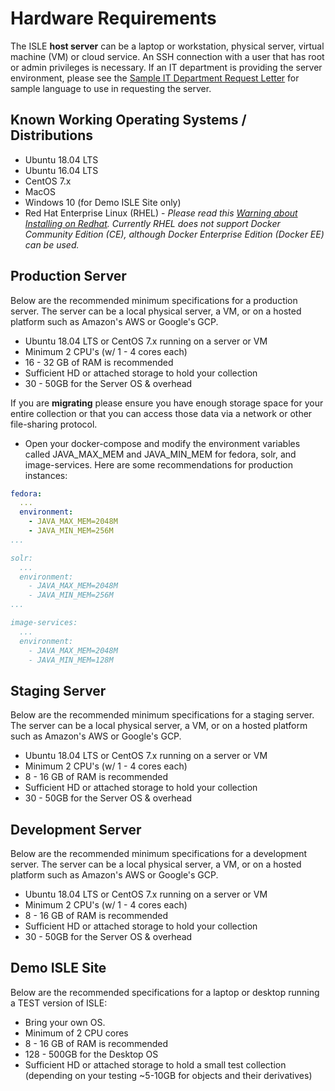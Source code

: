 # Hardware Requirements

The ISLE **host server** can be a laptop or workstation, physical server, virtual machine (VM) or cloud service. An SSH connection with a user that has root or admin privileges is necessary. If an IT department is providing the server environment, please see the [Sample IT Department Request Letter](../07_appendices/sample-it-department-request.md) for sample language to use in requesting the server.

## Known Working Operating Systems / Distributions
- Ubuntu 18.04 LTS
- Ubuntu 16.04 LTS
- CentOS 7.x
- MacOS
- Windows 10 (for Demo ISLE Site only)
- Red Hat Enterprise Linux (RHEL) -
*Please read this [Warning about Installing on Redhat](../07_appendices/redhat.md). Currently RHEL does not support Docker Community Edition (CE), although Docker Enterprise Edition (Docker EE) can be used.*

## Production Server

Below are the recommended minimum specifications for a production server. The server can be a local physical server, a VM, or on a hosted platform such as Amazon's AWS or Google's GCP.  

* Ubuntu 18.04 LTS or CentOS 7.x running on a server or VM
* Minimum 2 CPU's (w/ 1 - 4 cores each)
* 16 - 32 GB of RAM is recommended
* Sufficient HD or attached storage to hold your collection
* 30 - 50GB for the Server OS & overhead

If you are **migrating** please ensure you have enough storage space for your entire collection or that you can access those data via a network or other file-sharing protocol.

- Open your docker-compose and modify the environment variables called JAVA_MAX_MEM and JAVA_MIN_MEM for fedora, solr, and image-services. Here are some recommendations for production instances:
```yaml
fedora:
  ...
  environment:
    - JAVA_MAX_MEM=2048M
    - JAVA_MIN_MEM=256M
...

solr:
  ...
  environment:
    - JAVA_MAX_MEM=2048M
    - JAVA_MIN_MEM=256M
...

image-services:
  ...
  environment:
    - JAVA_MAX_MEM=2048M
    - JAVA_MIN_MEM=128M
```

## Staging Server

Below are the recommended minimum specifications for a staging server. The server can be a local physical server, a VM, or on a hosted platform such as Amazon's AWS or Google's GCP.  

* Ubuntu 18.04 LTS or CentOS 7.x running on a server or VM
* Minimum 2 CPU's (w/ 1 - 4 cores each)
* 8 - 16 GB of RAM is recommended
* Sufficient HD or attached storage to hold your collection
* 30 - 50GB for the Server OS & overhead

## Development Server

Below are the recommended minimum specifications for a development server. The server can be a local physical server, a VM, or on a hosted platform such as Amazon's AWS or Google's GCP.  

* Ubuntu 18.04 LTS or CentOS 7.x running on a server or VM
* Minimum 2 CPU's (w/ 1 - 4 cores each)
* 8 - 16 GB of RAM is recommended
* Sufficient HD or attached storage to hold your collection
* 30 - 50GB for the Server OS & overhead

## Demo ISLE Site

Below are the recommended specifications for a laptop or desktop running a TEST version of ISLE:

* Bring your own OS.
* Minimum of 2 CPU cores
* 8 - 16 GB of RAM is recommended
* 128 - 500GB for the Desktop OS
* Sufficient HD or attached storage to hold a small test collection (depending on your testing ~5-10GB for objects and their derivatives)
